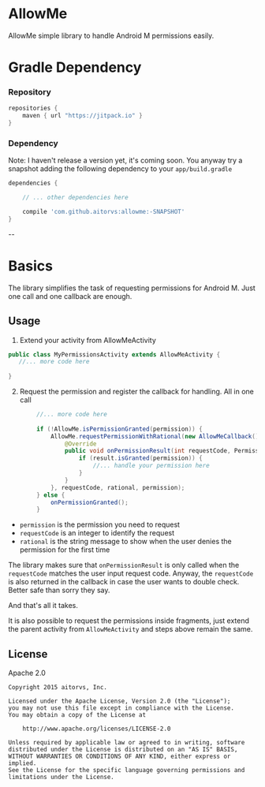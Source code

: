 # AllowMe

AllowMe simple library to handle Android M permissions easily.
 
# Gradle Dependency

### Repository

```gradle
repositories {
    maven { url "https://jitpack.io" }
}
```

### Dependency

Note: I haven't release a version yet, it's coming soon. You anyway try a snapshot adding the following
dependency to your `app/build.gradle`

```gradle
dependencies {

    // ... other dependencies here

    compile 'com.github.aitorvs:allowme:-SNAPSHOT'
}
```
--

# Basics

The library simplifies the task of requesting permissions for Android M. Just one call and one callback
are enough.

## Usage

1. Extend your activity from AllowMeActivity
 
 ```java
 public class MyPermissionsActivity extends AllowMeActivity {
    //... more code here
    
 }
 ```

2. Request the permission and register the callback for handling. All in one call

```java
        //... more code here
        
        if (!AllowMe.isPermissionGranted(permission)) {
            AllowMe.requestPermissionWithRational(new AllowMeCallback() {
                @Override
                public void onPermissionResult(int requestCode, PermissionResultSet result) {
                    if (result.isGranted(permission)) {
                        //... handle your permission here
                    }
                }
            }, requestCode, rational, permission);
        } else {
            onPermissionGranted();
        }
```

 - `permission` is the permission you need to request
 - `requestCode` is an integer to identify the request
 - `rational` is the string message to show when the user denies the permission for the first time

The library makes sure that `onPermissionResult` is only called when the `requestCode` matches the user
input request code. Anyway, the `requestCode` is also returned in the callback in case the user
wants to double check. Better safe than sorry they say.

And that's all it takes.

It is also possible to request the permissions inside fragments, just extend the parent activity from
`AllowMeActivity` and steps above remain the same.

## License

 Apache 2.0

    Copyright 2015 aitorvs, Inc.

    Licensed under the Apache License, Version 2.0 (the "License");
    you may not use this file except in compliance with the License.
    You may obtain a copy of the License at

        http://www.apache.org/licenses/LICENSE-2.0

    Unless required by applicable law or agreed to in writing, software
    distributed under the License is distributed on an "AS IS" BASIS,
    WITHOUT WARRANTIES OR CONDITIONS OF ANY KIND, either express or implied.
    See the License for the specific language governing permissions and
    limitations under the License.



